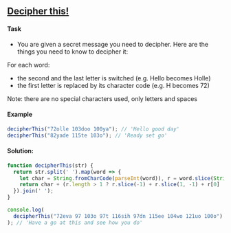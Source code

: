 ## [Decipher this!](https://www.codewars.com/kata/581e014b55f2c52bb00000f8)

#### Task

- You are given a secret message you need to decipher. Here are the things you need to know to decipher it:

For each word:

- the second and the last letter is switched (e.g. Hello becomes Holle)
- the first letter is replaced by its character code (e.g. H becomes 72)

Note: there are no special characters used, only letters and spaces

#### Example

```js
decipherThis("72olle 103doo 100ya"); // 'Hello good day'
decipherThis("82yade 115te 103o"); // 'Ready set go'
```

#### Solution:

```js
function decipherThis(str) {
  return str.split(' ').map(word => {
    let char = String.fromCharCode(parseInt(word)), r = word.slice(String(char.charCodeAt()).length);
    return char + (r.length > 1 ? r.slice(-1) + r.slice(1, -1) + r[0] : r);
  }).join(' ');
}

console.log(
  decipherThis("72eva 97 103o 97t 116sih 97dn 115ee 104wo 121uo 100o")
); // 'Have a go at this and see how you do'
```
